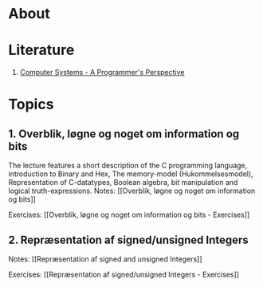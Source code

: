 ```toc
```
# About

# Literature
1. [Computer Systems - A Programmer's Perspective](ComputerSystems.pdf)

# Topics

## 1. Overblik, løgne og noget om information og bits
The lecture features a short description of the C programming language, introduction to Binary and Hex, The memory-model (Hukommelsesmodel), Representation of C-datatypes, Boolean algebra, bit manipulation and logical truth-expressions.
Notes: [[Overblik, løgne og noget om information og bits]]

Exercises: [[Overblik, løgne og noget om information og bits - Exercises]]


## 2. Repræsentation af signed/unsigned Integers


Notes: [[Repræsentation af signed and unsigned Integers]]

Exercises: [[Repræsentation af signed/unsigned Integers - Exercises]]